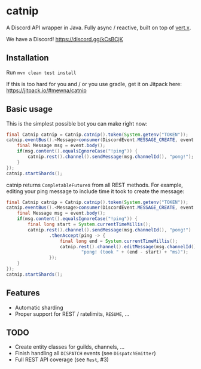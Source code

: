 # catnip

A Discord API wrapper in Java. Fully async / reactive, built on top of
[vert.x](https://vertx.io).

We have a Discord! https://discord.gg/kCsBCjK

## Installation

Run `mvn clean test install`

If this is too hard for you and / or you use gradle, get it on Jitpack here: https://jitpack.io/#mewna/catnip

## Basic usage

This is the simplest possible bot you can make right now:

```Java
final Catnip catnip = Catnip.catnip().token(System.getenv("TOKEN"));
catnip.eventBus().<Message>consumer(DiscordEvent.MESSAGE_CREATE, event -> {
    final Message msg = event.body();
    if(msg.content().equalsIgnoreCase("!ping")) {
        catnip.rest().channel().sendMessage(msg.channelId(), "pong!");
    }
});
catnip.startShards();
```

catnip returns `CompletableFuture`s from all REST methods. For example,
editing your ping message to include time it took to create the
message:

```Java
final Catnip catnip = Catnip.catnip().token(System.getenv("TOKEN"));
catnip.eventBus().<Message>consumer(DiscordEvent.MESSAGE_CREATE, event -> {
    final Message msg = event.body();
    if(msg.content().equalsIgnoreCase("!ping")) {
        final long start = System.currentTimeMillis();
        catnip.rest().channel().sendMessage(msg.channelId(), "pong!")
                .thenAccept(ping -> {
                    final long end = System.currentTimeMillis();
                    catnip.rest().channel().editMessage(msg.channelId(), ping.id(),
                            "pong! (took " + (end - start) + "ms)");
                });
    }
});
catnip.startShards();
```

## Features

- Automatic sharding
- Proper support for REST / ratelimits, `RESUME`, ...

## TODO

- Create entity classes for guilds, channels, ...
- Finish handling all `DISPATCH` events (see `DispatchEmitter`)
- Full REST API coverage (see `Rest`, #3)
